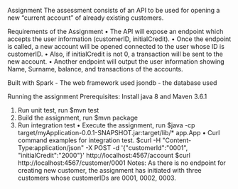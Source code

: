 Assignment
The assessment consists of an API to be used for opening a new “current account” of already existing customers.

Requirements of the Assignment
• The API will expose an endpoint which accepts the user information (customerID, initialCredit).
• Once the endpoint is called, a new account will be opened connected to the user whose ID is customerID.
• Also, if initialCredit is not 0, a transaction will be sent to the new account.
• Another endpoint will output the user information showing Name, Surname, balance, and transactions of the accounts.

Built with
Spark - The web framework used
jsondb - the database used

Running the assignment
Prerequisites: Install java 8 and Maven 3.6.1
1. Run unit test, run $mvn test
2. Build the assignment, run $mvn package
3. Run integration test
• Execute the assignment, run $java -cp target/myApplication-0.0.1-SNAPSHOT.jar:target/lib/* app.App
• Curl command examples for integration test. 
 $curl -H "Content-Type:application/json" -X POST -d '{"customerId":"0001", "initialCredit":"2000"}' http://localhost:4567/account
 $curl http://localhost:4567/customer/0001
Notes: As there is no endpoint for creating new customer, the assignment has initiated with three customers whose customerIDs are 0001, 0002, 0003.
